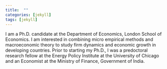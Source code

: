 ```yaml
---
title:  ""
categories: [jekyll]
tags: [jekyll]
---
```


I am a Ph.D. candidate at the Department of Economics, London School of Economics. I am interested in combining micro empirical methods and macroeconomic theory to study firm dynamics and economic growth in developing countries. Prior to starting my Ph.D., I was a predoctoral research fellow at the Energy Policy Institute at the University of Chicago and an Economist at the Ministry of Finance, Government of India.

<!-- Current Affiliations:
- [JPAL](https://www.povertyactionlab.org/)
- [NBER](https://nber.org/)
- [BREAD](http://ibread.org/bread/)
- [IGC](https://www.theigc.org/)-->
